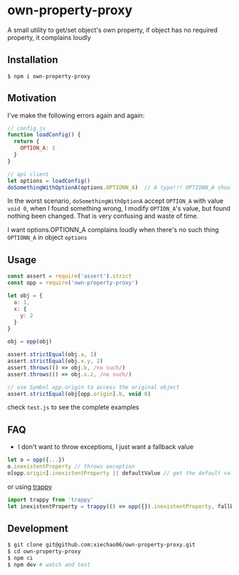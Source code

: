 # own-property-proxy
A small utility to get/set object's own property, if object has no required property, it complains loudly

## Installation

```
$ npm i own-property-proxy
```

## Motivation

I've make the following errors again and again:

```javascript
// config.js
function loadConfig() {
  return {
    OPTION_A: 1
  }
}

// api client
let options = loadConfig()
doSomethingWithOptionA(options.OPTIONN_A)  // A typo!!! OPTIONN_A should be OPTION_A

```

In the worst scenario, `doSomethingWithOptionA` accept `OPTION_A` with value
`void 0`, when I found something wrong, I modify `OPTION_A`'s value, but found nothing been changed. That is very confusing and waste of time.

I want options.OPTIONN_A complains loudly when there's no such thing `OPTIONN_A`
in object `options`

## Usage

```javascript
const assert = require('assert').strict
const opp = require('own-property-proxy')

let obj = {
  a: 1,
  x: {
    y: 2
  }
}

obj = opp(obj)

assert.strictEqual(obj.a, 1)
assert.strictEqual(obj.x.y, 2)
assert.throws(() => obj.b, /no such/)
assert.throws(() => obj.x.z, /no such/)

// use Symbol opp.origin to access the original object
assert.strictEqual(obj[opp.origin].b, void 0)

```

check `test.js` to see the complete examples

## FAQ

* I don't want to throw exceptions, I just want a fallback value

```javascript
let o = opp({...})
o.inexistentProperty // throws exception
o[opp.origin].inexistentProperty || defaultValue // get the default value
```
or using [trappy](https://www.npmjs.com/package/trappy)

```javascript
import trappy from 'trappy'
let inexistentProperty = trappy(() => opp({}).inexistentProperty, fallbackValue)
```

## Development

```bash
$ git clone git@github.com:xiechao06/own-property-proxy.git
$ cd own-property-proxy
$ npm ci
$ npm dev # watch and test
```
